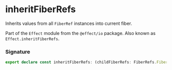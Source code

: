 # inheritFiberRefs

Inherits values from all `FiberRef` instances into current fiber.

Part of the `Effect` module from the `@effect/io` package. Also known as `Effect.inheritFiberRefs`.

### Signature

```typescript
export declare const inheritFiberRefs: (childFiberRefs: FiberRefs.FiberRefs) => Effect<never, never, void>
```
